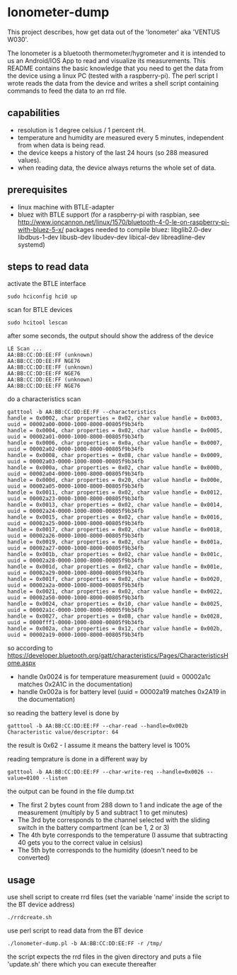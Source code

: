 lonometer-dump
==============

This project describes, how get data out of the 'lonometer' aka 'VENTUS W030'.

The lonometer is a bluetooth thermometer/hygrometer and it is intended to us an Android/IOS App to read and visualize its measurements.
This README contains the basic knowledge that you need to get the data from the device using a linux PC (tested with a raspberry-pi).
The perl script I wrote reads the data from the device and writes a shell script containing commands to feed the data to an rrd file.

capabilities
------------

- resolution is 1 degree celsius / 1 percent rH.
- temperature and humidity are measured every 5 minutes, independent from when data is being read.
- the device keeps a history of the last 24 hours (so 288 measured values).
- when reading data, the device always returns the whole set of data.

prerequisites
-------------

- linux machine with BTLE-adapter
- bluez with BTLE support
(for a raspberry-pi with raspbian, see http://www.ioncannon.net/linux/1570/bluetooth-4-0-le-on-raspberry-pi-with-bluez-5-x/
packages needed to compile bluez: libglib2.0-dev libdbus-1-dev libusb-dev libudev-dev libical-dev libreadline-dev systemd)

steps to read data
------------------

activate the BTLE interface
```
sudo hciconfig hci0 up
```

scan for BTLE devices
```
sudo hcitool lescan
```
after some seconds, the output should show the address of the device
```
LE Scan ...
AA:BB:CC:DD:EE:FF (unknown)
AA:BB:CC:DD:EE:FF NGE76
AA:BB:CC:DD:EE:FF (unknown)
AA:BB:CC:DD:EE:FF NGE76
AA:BB:CC:DD:EE:FF (unknown)
AA:BB:CC:DD:EE:FF NGE76
```

do a characteristics scan
```
gatttool -b AA:BB:CC:DD:EE:FF --characteristics
handle = 0x0002, char properties = 0x02, char value handle = 0x0003, uuid = 00002a00-0000-1000-8000-00805f9b34fb
handle = 0x0004, char properties = 0x02, char value handle = 0x0005, uuid = 00002a01-0000-1000-8000-00805f9b34fb
handle = 0x0006, char properties = 0x0a, char value handle = 0x0007, uuid = 00002a02-0000-1000-8000-00805f9b34fb
handle = 0x0008, char properties = 0x08, char value handle = 0x0009, uuid = 00002a03-0000-1000-8000-00805f9b34fb
handle = 0x000a, char properties = 0x02, char value handle = 0x000b, uuid = 00002a04-0000-1000-8000-00805f9b34fb
handle = 0x000d, char properties = 0x20, char value handle = 0x000e, uuid = 00002a05-0000-1000-8000-00805f9b34fb
handle = 0x0011, char properties = 0x02, char value handle = 0x0012, uuid = 00002a23-0000-1000-8000-00805f9b34fb
handle = 0x0013, char properties = 0x02, char value handle = 0x0014, uuid = 00002a24-0000-1000-8000-00805f9b34fb
handle = 0x0015, char properties = 0x02, char value handle = 0x0016, uuid = 00002a25-0000-1000-8000-00805f9b34fb
handle = 0x0017, char properties = 0x02, char value handle = 0x0018, uuid = 00002a26-0000-1000-8000-00805f9b34fb
handle = 0x0019, char properties = 0x02, char value handle = 0x001a, uuid = 00002a27-0000-1000-8000-00805f9b34fb
handle = 0x001b, char properties = 0x02, char value handle = 0x001c, uuid = 00002a28-0000-1000-8000-00805f9b34fb
handle = 0x001d, char properties = 0x02, char value handle = 0x001e, uuid = 00002a29-0000-1000-8000-00805f9b34fb
handle = 0x001f, char properties = 0x02, char value handle = 0x0020, uuid = 00002a2a-0000-1000-8000-00805f9b34fb
handle = 0x0021, char properties = 0x02, char value handle = 0x0022, uuid = 00002a50-0000-1000-8000-00805f9b34fb
handle = 0x0024, char properties = 0x10, char value handle = 0x0025, uuid = 00002a1c-0000-1000-8000-00805f9b34fb
handle = 0x0027, char properties = 0x08, char value handle = 0x0028, uuid = 0000fff1-0000-1000-8000-00805f9b34fb
handle = 0x002a, char properties = 0x12, char value handle = 0x002b, uuid = 00002a19-0000-1000-8000-00805f9b34fb
```

so according to https://developer.bluetooth.org/gatt/characteristics/Pages/CharacteristicsHome.aspx
- handle 0x0024 is for temperature measurement (uuid = 00002a1c matches 0x2A1C in the documentation)
- handle 0x002a is for battery level (uuid = 00002a19 matches 0x2A19 in the documentation)

so reading the battery level is done by
```
gatttool -b AA:BB:CC:DD:EE:FF --char-read --handle=0x002b
Characteristic value/descriptor: 64
```

the result is 0x62 - I assume it means the battery level is 100%

reading temprature is done in a different way by
```
gatttool -b AA:BB:CC:DD:EE:FF --char-write-req --handle=0x0026 --value=0100 --listen
```

the output can be found in the file dump.txt

- The first 2 bytes count from 288 down to 1 and indicate the age of the measurement (multiply by 5 and subtract 1 to get minutes)
- The 3rd byte corresponds to the channel selected with the sliding switch in the battery compartment (can be 1, 2 or 3)
- The 4th byte corresponds to the temperature (I assume that subtracting 40 gets you to the correct value in celsius)
- The 5th byte corresponds to the humidity (doesn't need to be converted)

usage
-----

use shell script to create rrd files (set the variable 'name' inside the script to the BT device address)
```
./rrdcreate.sh
```

use perl script to read data from the BT device 
```
./lonometer-dump.pl -b AA:BB:CC:DD:EE:FF -r /tmp/
```
the script expects the rrd files in the given directory and puts a file 'update.sh' there which you can execute thereafter
